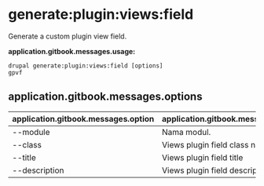 # generate:plugin:views:field
Generate a custom plugin view field.

**application.gitbook.messages.usage:**
```
drupal generate:plugin:views:field [options]
gpvf
```

## application.gitbook.messages.options
application.gitbook.messages.option | application.gitbook.messages.details
-------|-------------
--module | Nama modul.
--class | Views plugin field class name
--title | Views plugin field title
--description | Views plugin field description
